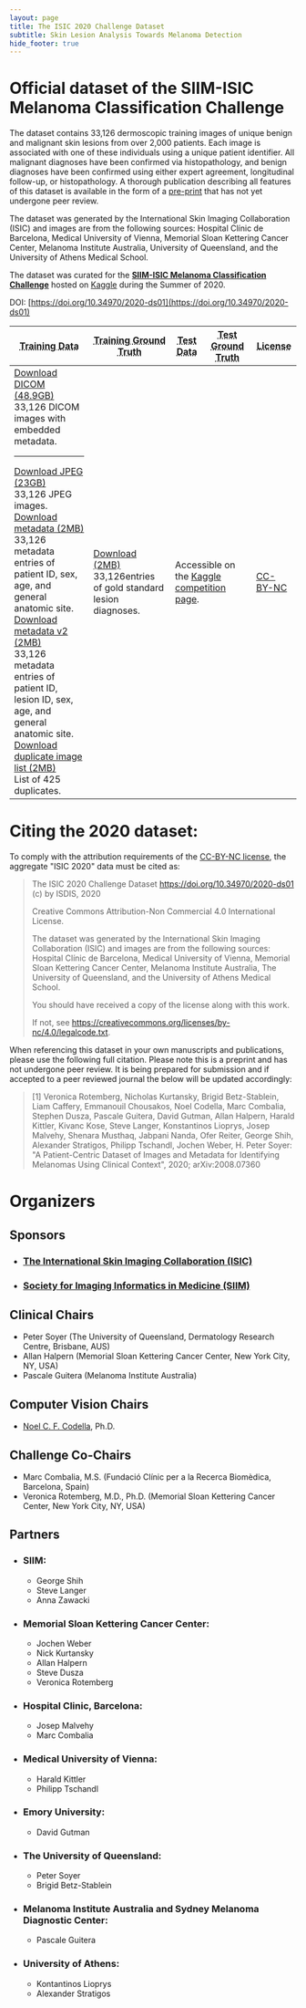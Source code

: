 ```yaml
---
layout: page
title: The ISIC 2020 Challenge Dataset
subtitle: Skin Lesion Analysis Towards Melanoma Detection
hide_footer: true
---
```


# Official dataset of the SIIM-ISIC Melanoma Classification Challenge

The dataset contains 33,126 dermoscopic training images of unique benign and malignant skin lesions from over 2,000 patients. Each image is associated with one of these individuals using a unique patient identifier. All malignant diagnoses have been confirmed via histopathology, and benign diagnoses have been confirmed using either expert agreement, longitudinal follow-up, or histopathology. A thorough publication describing all features of this dataset is available in the form of a [pre-print](https://arxiv.org/ftp/arxiv/papers/2008/2008.07360.pdf) that has not yet undergone peer review.

The dataset was generated by the International Skin Imaging Collaboration (ISIC) and images are from the following sources: Hospital Clínic de Barcelona, Medical University of Vienna, Memorial Sloan Kettering Cancer Center, Melanoma Institute Australia, University of Queensland, and the University of Athens Medical School.

The dataset was curated for the **[SIIM-ISIC Melanoma Classification Challenge](https://www.kaggle.com/c/siim-isic-melanoma-classification/overview)** hosted on [Kaggle](https://www.kaggle.com/) during the Summer of 2020.

DOI: [https://doi.org/10.34970/2020-ds01](https://doi.org/10.34970/2020-ds01)

<table class="table is-hoverable is-bordered">
  <thead>
  <tr>
    <th><abbr title="Training Data">Training Data</abbr></th>
    <th><abbr title="Training Ground Truth Data">Training Ground
      Truth</abbr></th>
    <th><abbr title="Test Data">Test Data</abbr></th>
    <th><abbr title="Test Ground Truth Data">Test Ground
      Truth</abbr></th>
    <th><abbr title="License">License</abbr></th>
  </tr>
  </thead>
  <tbody>
  <tr>
    <td>
      <a class="track-outbound" href="https://isic-challenge-data.s3.amazonaws.com/2020/ISIC_2020_Training_Dicom.zip">Download DICOM (48.9GB)</a>
      <br>
      33,126 DICOM images with embedded metadata.
      <br>
      <hr>
      <a class="track-outbound" href="https://isic-challenge-data.s3.amazonaws.com/2020/ISIC_2020_Training_JPEG.zip">Download JPEG (23GB)</a>
      <br>
      33,126 JPEG images.
      <br>
      <a class="track-outbound" href="https://isic-challenge-data.s3.amazonaws.com/2020/ISIC_2020_Training_GroundTruth.csv">Download metadata (2MB)</a>
      <br>
      33,126 metadata entries of patient ID, sex, age, and general anatomic site.
      <br>
      <a class="track-outbound" href="https://isic-challenge-data.s3.amazonaws.com/2020/ISIC_2020_Training_GroundTruth_v2.csv">Download metadata v2 (2MB)</a>
      <br>
      33,126 metadata entries of patient ID, lesion ID, sex, age, and general anatomic site.
      <br>
      <a class="track-outbound" href="https://isic-challenge-data.s3.amazonaws.com/2020/ISIC_2020_Training_Duplicates.csv">Download duplicate image list (2MB)</a>
      <br>
      List of 425 duplicates.
    </td>
    <td><a class="track-outbound" href=
        "https://isic-challenge-data.s3.amazonaws.com/2020/ISIC_2020_Training_GroundTruth.csv">
      Download (2MB)</a><br>
      33,126entries of gold standard lesion diagnoses.
    </td>
    <td colspan="2">
      Accessible on the <a href="https://www.kaggle.com/c/siim-isic-melanoma-classification/overview">Kaggle competition
      page</a>.
    </td>
    <td>
      <a target="_blank" rel="noopener" href=
          "https://creativecommons.org/licenses/by-nc/4.0/">CC-BY-NC</a>
    </td>
  </tr>
  </tbody>
</table>
 
# Citing the 2020 dataset:

To comply with the attribution requirements of the [CC-BY-NC license](https://creativecommons.org/licenses/by-nc/4.0/), the aggregate "ISIC 2020" data must be cited as: 
 
<blockquote>
  <p>The ISIC 2020 Challenge Dataset <a href="https://doi.org/10.34970/2020-ds01"
                                        rel="noopener" target="_blank">https://doi.org/10.34970/2020-ds01</a>
    (c) by ISDIS, 2020</p>

  <p>Creative Commons Attribution-Non Commercial 4.0 International License.</p>

  <p>The dataset was generated by the International Skin Imaging Collaboration (ISIC)
    and images are from the following sources: Hospital Clínic de Barcelona,
    Medical University of Vienna, Memorial Sloan Kettering Cancer Center,
    Melanoma Institute Australia, The University of Queensland, and the
    University of Athens Medical School.</p>

  <p>You should have received a copy of the license along with this work.</p>

  <p>If not, see <a href="https://creativecommons.org/licenses/by-nc/4.0/legalcode.txt"
                    rel="noopener" target="_blank">https://creativecommons.org/licenses/by-nc/4.0/legalcode.txt</a>.
  </p>
</blockquote>


When referencing this dataset in your own manuscripts and publications, please use the 
following full citation. Please note this is a preprint and has not undergone peer review.
It is being prepared for submission and if accepted to a peer reviewed journal the below
will be updated accordingly:

<blockquote>
  <p>[1] Veronica Rotemberg, Nicholas Kurtansky, Brigid Betz-Stablein,
    Liam Caffery, Emmanouil Chousakos, Noel Codella, Marc Combalia, Stephen Dusza,
    Pascale Guitera, David Gutman, Allan Halpern, Harald Kittler, Kivanc Kose, Steve
    Langer, Konstantinos Lioprys, Josep Malvehy, Shenara Musthaq, Jabpani Nanda,
    Ofer Reiter, George Shih, Alexander Stratigos, Philipp Tschandl, Jochen Weber,
    H. Peter Soyer: "A Patient-Centric Dataset of Images and Metadata for
    Identifying Melanomas Using Clinical Context", 2020; arXiv:2008.07360</p>
</blockquote>
    

# Organizers

## Sponsors
* ### [The International Skin Imaging Collaboration (ISIC)](https://www.isic-archive.com/#!/topWithHeader/wideContentTop/main)
* ### [Society for Imaging Informatics in Medicine (SIIM)](https://siim.org/)
 
## Clinical Chairs
- Peter Soyer (The University of Queensland, Dermatology Research Centre, Brisbane, AUS)
- Allan Halpern (Memorial Sloan Kettering Cancer Center, New York City, NY, USA)
- Pascale Guitera (Melanoma Institute Australia)
          
## Computer Vision Chairs
- [Noel C. F. Codella](https://twitter.com/NoelCodella), Ph.D. 
 
## Challenge Co-Chairs
- Marc Combalia, M.S. (Fundació Clínic per a la Recerca Biomèdica, Barcelona, Spain)
- Veronica Rotemberg, M.D., Ph.D. (Memorial Sloan Kettering Cancer Center, New York City, NY, USA)

## Partners

* ### SIIM:
    + George Shih
    + Steve Langer
    + Anna Zawacki

* ### Memorial Sloan Kettering Cancer Center:
    + Jochen Weber
    + Nick Kurtansky
    + Allan Halpern
    + Steve Dusza
    + Veronica Rotemberg

* ### Hospital Clinic, Barcelona:
    + Josep Malvehy
    + Marc Combalia

* ### Medical University of Vienna:
    + Harald Kittler
    + Philipp Tschandl

* ### Emory University:
    + David Gutman

* ### The University of Queensland:
    + Peter Soyer
    + Brigid Betz-Stablein

* ### Melanoma Institute Australia and Sydney Melanoma Diagnostic Center:
    + Pascale Guitera

* ### University of Athens:
    + Kontantinos Lioprys
    + Alexander Stratigos
